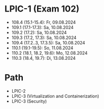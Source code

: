 # LPIC-1 (Exam 102)

- 108.4 (15.1-15.4): Fr, 09.08.2024
- 109.1 (17.1-17.3): Sa, 10.08.2024
- 109.2 (17.2): Sa, 10.08.2024
- 109.3 (17.2, 17.3): Sa, 10.08.2024
- 109.4 (17.2..3, 17.3.5): Sa, 10.08.2024
- 110.1 (19.1-19.5): So, 11.08.2024
- 110.2 (18.1, 18.2, 19.6): Mo, 12.08.2024
- 110.3 (18.4, 19.7): Di, 13.08.2024

# Path

- LPIC-2
- LPIC-3 (Virtualization and Containerization)
- LPIC-3 (Security)
